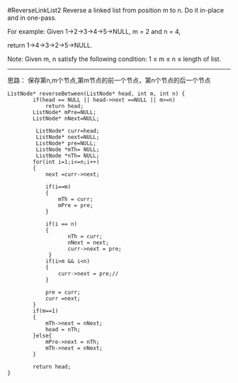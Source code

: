 #ReverseLinkList2
Reverse a linked list from position m to n. Do it in-place and in one-pass.

For example:
Given 1->2->3->4->5->NULL, m = 2 and n = 4,

return 1->4->3->2->5->NULL.

Note:
Given m, n satisfy the following condition:
1 ≤ m ≤ n ≤ length of list.


---


思路：
保存第n,m个节点,第m节点的前一个节点，第n个节点的后一个节点
```
ListNode* reverseBetween(ListNode* head, int m, int n) {
        if(head == NULL || head->next ==NULL || m>=n)
            return head;
        ListNode* mPre=NULL;
        ListNode* nNext=NULL;
        
         ListNode* curr=head;
         ListNode* next=NULL;
         ListNode* pre=NULL;
         ListNode *mTh= NULL;
         ListNode *nTh= NULL;
        for(int i=1;i<=n;i++)
        {
            next =curr->next;
            
            if(i==m)
            {
                mTh = curr;
                mPre = pre;
            }
            
            if(i == n)
            {
                   nTh = curr;
                   nNext = next;
                   curr->next = pre;
             }
            if(i>m && i<n)
            {
                curr->next = pre;//
            }
            
            pre = curr;
            curr =next;
        }
        if(m==1)
        {
            mTh->next = nNext;
            head = nTh;
        }else{
            mPre->next = nTh;
            mTh->next = nNext;
        }
        
        return head;
}
```